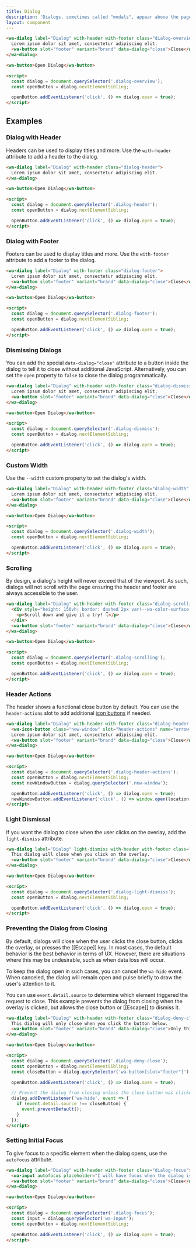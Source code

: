 ```yaml
---
title: Dialog
description: 'Dialogs, sometimes called "modals", appear above the page and require the user''s immediate attention.'
layout: component
---
```


<!-- cspell:dictionaries lorem-ipsum -->

```html {.example}
<wa-dialog label="Dialog" with-header with-footer class="dialog-overview">
  Lorem ipsum dolor sit amet, consectetur adipiscing elit.
  <wa-button slot="footer" variant="brand" data-dialog="close">Close</wa-button>
</wa-dialog>

<wa-button>Open Dialog</wa-button>

<script>
  const dialog = document.querySelector('.dialog-overview');
  const openButton = dialog.nextElementSibling;

  openButton.addEventListener('click', () => dialog.open = true);
</script>
```

## Examples

### Dialog with Header

Headers can be used to display titles and more. Use the `with-header` attribute to add a header to the dialog.

```html {.example}
<wa-dialog label="Dialog" with-header class="dialog-header">
  Lorem ipsum dolor sit amet, consectetur adipiscing elit.
</wa-dialog>

<wa-button>Open Dialog</wa-button>

<script>
  const dialog = document.querySelector('.dialog-header');
  const openButton = dialog.nextElementSibling;

  openButton.addEventListener('click', () => dialog.open = true);
</script>
```

### Dialog with Footer

Footers can be used to display titles and more. Use the `with-footer` attribute to add a footer to the dialog.

```html {.example}
<wa-dialog label="Dialog" with-footer class="dialog-footer">
  Lorem ipsum dolor sit amet, consectetur adipiscing elit.
  <wa-button slot="footer" variant="brand" data-dialog="close">Close</wa-button>
</wa-dialog>

<wa-button>Open Dialog</wa-button>

<script>
  const dialog = document.querySelector('.dialog-footer');
  const openButton = dialog.nextElementSibling;

  openButton.addEventListener('click', () => dialog.open = true);
</script>
```

### Dismissing Dialogs

You can add the special `data-dialog="close"` attribute to a button inside the dialog to tell it to close without additional JavaScript. Alternatively, you can set the `open` property to `false` to close the dialog programmatically.

```html {.example}
<wa-dialog label="Dialog" with-header with-footer class="dialog-dismiss">
  Lorem ipsum dolor sit amet, consectetur adipiscing elit.
  <wa-button slot="footer" variant="brand" data-dialog="close">Close</wa-button>
</wa-dialog>

<wa-button>Open Dialog</wa-button>

<script>
  const dialog = document.querySelector('.dialog-dismiss');
  const openButton = dialog.nextElementSibling;

  openButton.addEventListener('click', () => dialog.open = true);
</script>
```

### Custom Width

Use the `--width` custom property to set the dialog's width.

```html {.example}
<wa-dialog label="Dialog" with-header with-footer class="dialog-width" style="--width: 50vw;">
  Lorem ipsum dolor sit amet, consectetur adipiscing elit.
  <wa-button slot="footer" variant="brand" data-dialog="close">Close</wa-button>
</wa-dialog>

<wa-button>Open Dialog</wa-button>

<script>
  const dialog = document.querySelector('.dialog-width');
  const openButton = dialog.nextElementSibling;

  openButton.addEventListener('click', () => dialog.open = true);
</script>
```

### Scrolling

By design, a dialog's height will never exceed that of the viewport. As such, dialogs will not scroll with the page ensuring the header and footer are always accessible to the user.

```html {.example}
<wa-dialog label="Dialog" with-header with-footer class="dialog-scrolling">
  <div style="height: 150vh; border: dashed 2px var(--wa-color-surface-border); padding: 0 1rem;">
    <p>Scroll down and give it a try! 👇</p>
  </div>
  <wa-button slot="footer" variant="brand" data-dialog="close">Close</wa-button>
</wa-dialog>

<wa-button>Open Dialog</wa-button>

<script>
  const dialog = document.querySelector('.dialog-scrolling');
  const openButton = dialog.nextElementSibling;

  openButton.addEventListener('click', () => dialog.open = true);
</script>
```

### Header Actions

The header shows a functional close button by default. You can use the `header-actions` slot to add additional [icon buttons](/docs/components/icon-button) if needed.

```html {.example}
<wa-dialog label="Dialog" with-header with-footer class="dialog-header-actions">
  <wa-icon-button class="new-window" slot="header-actions" name="arrow-up-right-from-square" variant="solid"></wa-icon-button>
  Lorem ipsum dolor sit amet, consectetur adipiscing elit.
  <wa-button slot="footer" variant="brand" data-dialog="close">Close</wa-button>
</wa-dialog>

<wa-button>Open Dialog</wa-button>

<script>
  const dialog = document.querySelector('.dialog-header-actions');
  const openButton = dialog.nextElementSibling;
  const newWindowButton = dialog.querySelector('.new-window');

  openButton.addEventListener('click', () => dialog.open = true);
  newWindowButton.addEventListener('click', () => window.open(location.href));
</script>
```

### Light Dismissal

If you want the dialog to close when the user clicks on the overlay, add the `light-dismiss` attribute.

```html {.example}
<wa-dialog label="Dialog" light-dismiss with-header with-footer class="dialog-light-dismiss">
  This dialog will close when you click on the overlay.
  <wa-button slot="footer" variant="brand" data-dialog="close">Close</wa-button>
</wa-dialog>

<wa-button>Open Dialog</wa-button>

<script>
  const dialog = document.querySelector('.dialog-light-dismiss');
  const openButton = dialog.nextElementSibling;

  openButton.addEventListener('click', () => dialog.open = true);
</script>
```

### Preventing the Dialog from Closing

By default, dialogs will close when the user clicks the close button, clicks the overlay, or presses the [[Escape]] key. In most cases, the default behavior is the best behavior in terms of UX. However, there are situations where this may be undesirable, such as when data loss will occur.

To keep the dialog open in such cases, you can cancel the `wa-hide` event. When canceled, the dialog will remain open and pulse briefly to draw the user's attention to it.

You can use `event.detail.source` to determine which element triggered the request to close. This example prevents the dialog from closing when the overlay is clicked, but allows the close button or [[Escape]] to dismiss it.

```html {.example}
<wa-dialog label="Dialog" with-header with-footer class="dialog-deny-close">
  This dialog will only close when you click the button below.
  <wa-button slot="footer" variant="brand" data-dialog="close">Only this button will close it</wa-button>
</wa-dialog>

<wa-button>Open Dialog</wa-button>

<script>
  const dialog = document.querySelector('.dialog-deny-close');
  const openButton = dialog.nextElementSibling;
  const closeButton = dialog.querySelector('wa-button[slot="footer"]');

  openButton.addEventListener('click', () => dialog.open = true);

  // Prevent the dialog from closing unless the close button was clicked
  dialog.addEventListener('wa-hide', event => {
    if (event.detail.source !== closeButton) {
      event.preventDefault();
    }
  });
</script>
```

### Setting Initial Focus

To give focus to a specific element when the dialog opens, use the `autofocus` attribute.

```html {.example}
<wa-dialog label="Dialog" with-header with-footer class="dialog-focus">
  <wa-input autofocus placeholder="I will have focus when the dialog is opened"></wa-input>
  <wa-button slot="footer" variant="brand" data-dialog="close">Close</wa-button>
</wa-dialog>

<wa-button>Open Dialog</wa-button>

<script>
  const dialog = document.querySelector('.dialog-focus');
  const input = dialog.querySelector('wa-input');
  const openButton = dialog.nextElementSibling;

  openButton.addEventListener('click', () => dialog.open = true);
</script>
```